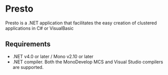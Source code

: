 Presto
======

Presto is a .NET application that facilitates the easy creation of clustered applications in C# or VisualBasic

Requirements
------------

- .NET v4.0 or later / Mono v2.10 or later
- .NET compiler. Both the MonoDevelop MCS and Visual Studio compilers are supported.
